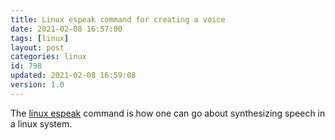 ```yaml
---
title: Linux espeak command for creating a voice
date: 2021-02-08 16:57:00
tags: [linux]
layout: post
categories: linux
id: 798
updated: 2021-02-08 16:59:08
version: 1.0
---
```


The [linux espeak](https://linux.die.net/man/1/espeak) command is how one can go about synthesizing speech in a linux system.

<!-- more -->
